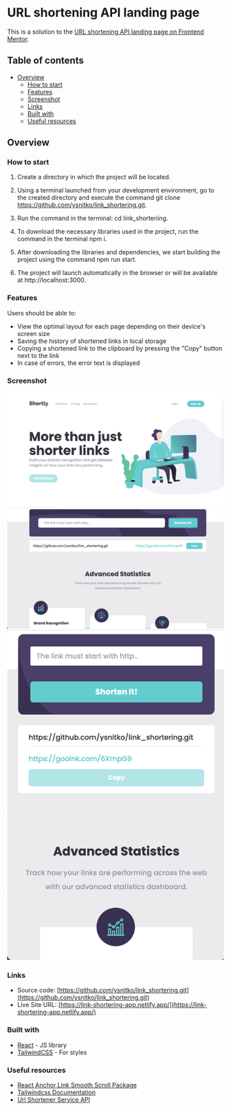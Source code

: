 # URL shortening API landing page

This is a solution to the [URL shortening API landing page on Frontend Mentor](https://www.frontendmentor.io/challenges/url-shortening-api-landing-page-2ce3ob-G).

## Table of contents

- [Overview](#overview)
  - [How to start](#how-to-start)
  - [Features](#features)
  - [Screenshot](#screenshot)
  - [Links](#links)
  - [Built with](#built-with)
  - [Useful resources](#useful-resources)

## Overview

### How to start

1. Create a directory in which the project will be located.

2. Using a terminal launched from your development environment, go to the created directory and execute the command git clone https://github.com/ysnitko/link_shortering.git.

3. Run the command in the terminal: cd link_shorteriing.

4. To download the necessary libraries used in the project, run the command in the terminal npm i.

5. After downloading the libraries and dependencies, we start building the project using the command npm run start.

6. The project will launch automatically in the browser or will be available at http://localhost:3000.

### Features

Users should be able to:

- View the optimal layout for each page depending on their device's screen size
- Saving the history of shortened links in local storage
- Сopying a shortened link to the clipboard by pressing the "Copy" button next to the link
- In case of errors, the error text is displayed

### Screenshot

![LINK SHORTERING](https://github.com/ysnitko/link_shortering/blob/main/src/assets/images/Screenshot1.png)
![LINK SHORTERING](https://github.com/ysnitko/link_shortering/blob/main/src/assets/images/Screenshot2.png)
![LINK SHORTERING](https://github.com/ysnitko/link_shortering/blob/main/src/assets/images/Screenshot3.png)

### Links

- Source code: [https://github.com/ysnitko/link_shortering.git](https://github.com/ysnitko/link_shortering.git)
- Live Site URL: [https://link-shortering-app.netlify.app/](https://link-shortering-app.netlify.app/)

### Built with

- [React](https://reactjs.org/) - JS library
- [TailwindCSS](https://tailwindcss.com/) - For styles

### Useful resources

- [React Anchor Link Smooth Scroll Package](https://www.npmjs.com/package/react-anchor-link-smooth-scroll)
- [Tailwindcss Documentation](https://tailwindcss.com/docs/installation)
- [Url Shortener Service API](https://rapidapi.com/BigLobster/api/url-shortener-service/)
